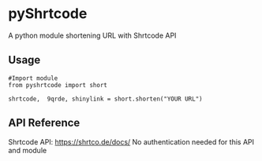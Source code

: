 # pyShrtcode
A python module shortening URL with Shrtcode API
## Usage
```
#Import module
from pyshrtcode import short

shrtcode,  9qrde, shinylink = short.shorten("YOUR URL")
```
## API Reference
Shrtcode API: https://shrtco.de/docs/
No authentication needed for this API and module
